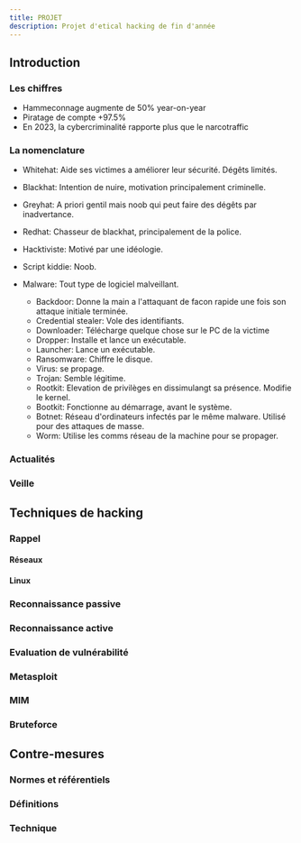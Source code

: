 ```yaml
---
title: PROJET
description: Projet d'etical hacking de fin d'année
---
```


## Introduction

### Les chiffres

- Hammeconnage augmente de 50% year-on-year
- Piratage de compte +97.5%
- En 2023, la cybercriminalité rapporte plus que le narcotraffic

### La nomenclature

- Whitehat: Aide ses victimes a améliorer leur sécurité. Dégêts limités. 
- Blackhat: Intention de nuire, motivation principalement criminelle.
- Greyhat: A priori gentil mais noob qui peut faire des dégêts par inadvertance.
- Redhat: Chasseur de blackhat, principalement de la police. 
- Hacktiviste: Motivé par une idéologie. 
- Script kiddie: Noob.

- Malware: Tout type de logiciel malveillant.
    - Backdoor: Donne la main a l'attaquant de facon rapide une fois son attaque initiale terminée.
    - Credential stealer: Vole des identifiants.
    - Downloader: Télécharge quelque chose sur le PC de la victime
    - Dropper: Installe et lance un exécutable.
    - Launcher: Lance un exécutable.
    - Ransomware: Chiffre le disque.
    - Virus: se propage.
    - Trojan: Semble légitime. 
    - Rootkit: Elevation de privilèges en dissimulangt sa présence. Modifie le kernel. 
    - Bootkit: Fonctionne au démarrage, avant le système.
    - Botnet: Réseau d'ordinateurs infectés par le même malware. Utilisé pour des attaques de masse. 
    - Worm: Utilise les comms réseau de la machine pour se propager. 

### Actualités

### Veille

## Techniques de hacking

### Rappel

#### Réseaux

#### Linux

### Reconnaissance passive

### Reconnaissance active

### Evaluation de vulnérabilité

### Metasploit

### MIM

### Bruteforce

## Contre-mesures

### Normes et référentiels

### Définitions

### Technique
